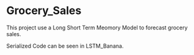 # Grocery_Sales
 
This project use a Long Short Term Meomory Model to forecast grocery sales. 

Serialized Code can be seen in LSTM_Banana.
